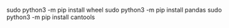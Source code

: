 sudo python3 -m pip install wheel
sudo python3 -m pip install pandas
sudo python3 -m pip install cantools
